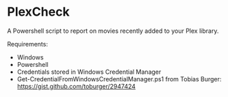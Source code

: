 # PlexCheck
A Powershell script to report on movies recently added to your Plex library.

Requirements:
- Windows
- Powershell
- Credentials stored in Windows Credential Manager
- Get-CredentialFromWindowsCredentialManager.ps1 from Tobias Burger: https://gist.github.com/toburger/2947424
